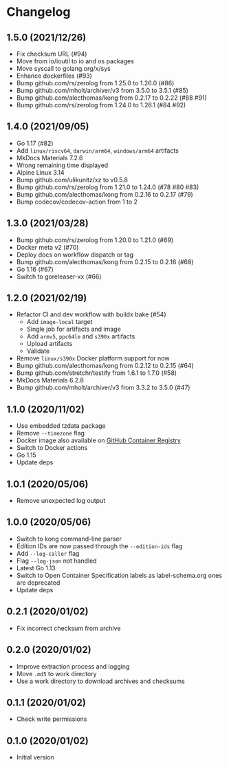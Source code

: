 # Changelog

## 1.5.0 (2021/12/26)

* Fix checksum URL (#94)
* Move from io/ioutil to io and os packages
* Move syscall to golang.org/x/sys
* Enhance dockerfiles (#93)
* Bump github.com/rs/zerolog from 1.25.0 to 1.26.0 (#86)
* Bump github.com/mholt/archiver/v3 from 3.5.0 to 3.5.1 (#85)
* Bump github.com/alecthomas/kong from 0.2.17 to 0.2.22 (#88 #91)
* Bump github.com/rs/zerolog from 1.24.0 to 1.26.1 (#84 #92)

## 1.4.0 (2021/09/05)

* Go 1.17 (#82)
* Add `linux/riscv64`, `darwin/arm64`, `windows/arm64` artifacts
* MkDocs Materials 7.2.6
* Wrong remaining time displayed
* Alpine Linux 3.14
* Bump github.com/ulikunitz/xz to v0.5.8
* Bump github.com/rs/zerolog from 1.21.0 to 1.24.0 (#78 #80 #83)
* Bump github.com/alecthomas/kong from 0.2.16 to 0.2.17 (#79)
* Bump codecov/codecov-action from 1 to 2

## 1.3.0 (2021/03/28)

* Bump github.com/rs/zerolog from 1.20.0 to 1.21.0 (#69)
* Docker meta v2 (#70)
* Deploy docs on workflow dispatch or tag
* Bump github.com/alecthomas/kong from 0.2.15 to 0.2.16 (#68)
* Go 1.16 (#67)
* Switch to goreleaser-xx (#66)

## 1.2.0 (2021/02/19)

* Refactor CI and dev workflow with buildx bake (#54)
    * Add `image-local` target
    * Single job for artifacts and image
    * Add `armv5`, `ppc64le` and `s390x` artifacts
    * Upload artifacts
    * Validate
* Remove `linux/s390x` Docker platform support for now
* Bump github.com/alecthomas/kong from 0.2.12 to 0.2.15 (#64)
* Bump github.com/stretchr/testify from 1.6.1 to 1.7.0 (#58)
* MkDocs Materials 6.2.8
* Bump github.com/mholt/archiver/v3 from 3.3.2 to 3.5.0 (#47)

## 1.1.0 (2020/11/02)

* Use embedded tzdata package
* Remove `--timezone` flag
* Docker image also available on [GitHub Container Registry](https://github.com/users/crazy-max/packages/container/package/geoip-updater)
* Switch to Docker actions
* Go 1.15
* Update deps

## 1.0.1 (2020/05/06)

* Remove unexpected log output

## 1.0.0 (2020/05/06)

* Switch to kong command-line parser
* Edition IDs are now passed through the `--edition-ids` flag
* Add `--log-caller` flag
* Flag `--log-json` not handled
* Latest Go 1.13
* Switch to Open Container Specification labels as label-schema.org ones are deprecated
* Update deps

## 0.2.1 (2020/01/02)

* Fix incorrect checksum from archive

## 0.2.0 (2020/01/02)

* Improve extraction process and logging
* Move `.md5` to work directory
* Use a work directory to download archives and checksums

## 0.1.1 (2020/01/02)

* Check write permissions

## 0.1.0 (2020/01/02)

* Initial version
